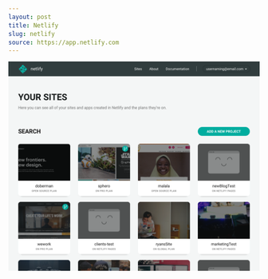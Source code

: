 ```yaml
---
layout: post
title: Netlify
slug: netlify
source: https://app.netlify.com
---
```


<img src="/screenshots/netlify.png" alt="Netlify">

